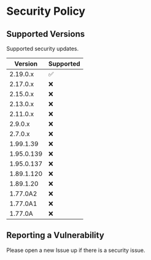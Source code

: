 # Security Policy

## Supported Versions

Supported security updates.

| Version | Supported          |
| ------- | ------------------ |
| 2.19.0.x | :white_check_mark: |
| 2.17.0.x | :x: |
| 2.15.0.x | :x: |
| 2.13.0.x | :x: |
| 2.11.0.x | :x: |
| 2.9.0.x | :x: |
| 2.7.0.x | :x: |
| 1.99.1.39 | :x: |
| 1.95.0.139 | :x: |
| 1.95.0.137 | :x: |
| 1.89.1.120 | :x: |
| 1.89.1.20 | :x: |
| 1.77.0A2 | :x: |
| 1.77.0A1 | :x: |
| 1.77.0A | :x: |


## Reporting a Vulnerability

Please open a new Issue up if there is a security issue.
